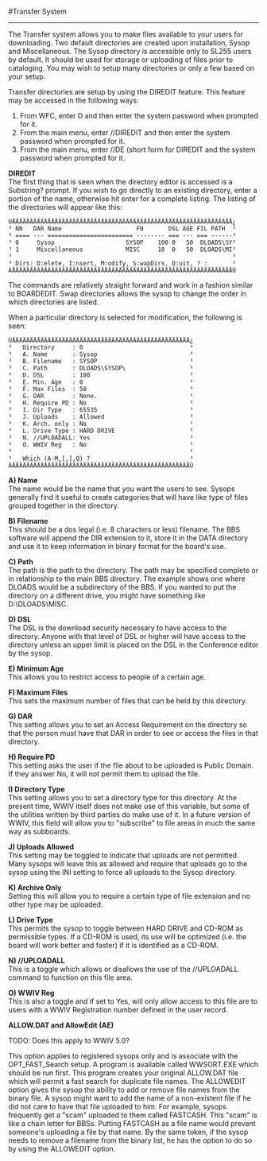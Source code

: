 #Transfer System
***

The Transfer system allows you to make files available to your users for downloading.  Two default directories are created upon installation, Sysop and Miscellaneous.  The Sysop directory is accessible only to SL255 users by default.   It should be used for storage or uploading of files prior to cataloging.  You may wish to setup many directories or only a few based on your setup.

Transfer directories are setup by using the DIREDIT feature. This feature may be accessed in the following ways:

1. From WFC, enter D and then enter the system password when prompted for it.
2. From the main menu, enter //DIREDIT and then enter the system password when prompted for it.
3. From the main menu, enter //DE (short form for DIREDIT and the system password when prompted for it.


**DIREDIT**  
The first thing that is seen when the
directory editor is accessed is a Substring? prompt.
If you wish to go directly to an existing directory, enter a
portion of the name, otherwise hit enter for a complete
listing.  The listing of the directories will appear like this:
```
ÚÄÄÄÄÄÄÄÄÄÄÄÄÄÄÄÄÄÄÄÄÄÄÄÄÄÄÄÄÄÄÄÄÄÄÄÄÄÄÄÄÄÄÄÄÄÄÄÄÄÄÄÄÄÄÄÄÄÄÄÄÄÄ¿
³ NN   DAR Name                     FN       DSL AGE FIL PATH  ³
³ ==== --- ======================== -------- === --- === ------³
³ 0     Sysop                    SYSOP    100 0   50  DLOADS\SY³
³ 1     Miscellaneous            MISC     10  0   50  DLOADS\MI³
³                                                              ³
³ Dirs: D:elete, I:nsert, M:odify, S:wapDirs, Q:uit, ? :       ³
ÀÄÄÄÄÄÄÄÄÄÄÄÄÄÄÄÄÄÄÄÄÄÄÄÄÄÄÄÄÄÄÄÄÄÄÄÄÄÄÄÄÄÄÄÄÄÄÄÄÄÄÄÄÄÄÄÄÄÄÄÄÄÄÙ
```

The commands are relatively straight forward and work in a
fashion similar to BOARDEDIT.  Swap directories allows the sysop
to change the order in which  directories are listed.

When a particular directory is selected for modification, the
following is seen:
```
ÚÄÄÄÄÄÄÄÄÄÄÄÄÄÄÄÄÄÄÄÄÄÄÄÄÄÄÄÄÄÄÄÄÄÄÄÄÄÄÄÄÄÄÄÄÄÄÄÄÄÄ¿
³   Directory     : 0                              ³
³   A. Name       : Sysop                          ³
³   B. Filename   : SYSOP                          ³
³   C. Path       : DLOADS\SYSOP\                  ³
³   D. DSL        : 100                            ³
³   E. Min. Age   : 0                              ³
³   F. Max Files  : 50                             ³
³   G. DAR        : None.                          ³
³   H. Require PD : No                             ³
³   I. Dir Type   : 65535                          ³
³   J. Uploads    : Allowed                        ³
³   K. Arch. only : No                             ³
³   L. Drive Type : HARD DRIVE                     ³
³   N. //UPLOADALL: Yes                            ³
³   O. WWIV Reg   : No                             ³
³                                                  ³
³   Which (A-M,[,],Q) ?                            ³
ÀÄÄÄÄÄÄÄÄÄÄÄÄÄÄÄÄÄÄÄÄÄÄÄÄÄÄÄÄÄÄÄÄÄÄÄÄÄÄÄÄÄÄÄÄÄÄÄÄÄÄÙ
```

**A) Name**  
The name would be the name that you want the users to
see.  Sysops generally find it useful to create categories that
will have like type of files grouped together in the directory.

**B) Filename**  
This should be a dos legal (i.e. 8 characters or
less) filename.  The BBS software will append the DIR extension
to it, store it in the DATA directory and use it to keep
information in binary format for the board's use.

**C) Path**  
The path is the path to the directory.  The path may
be specified complete or in relationship to the main BBS
directory.  The example shows one where DLOADS would be a
subdirectory of the BBS.  If you wanted to put the directory on
a different drive, you might have something like D:\DLOADS\MISC.

**D) DSL**  
The DSL is the download security necessary to have
access to the directory.  Anyone with that level of DSL or
higher will have access to the directory unless an upper limit
is placed on the DSL in the Conference editor by the sysop.

**E) Minimum Age**  
This allows you to restrict access to people of a certain age.

**F) Maximum Files**   
This sets the maximum number of files that can be held by this directory.

**G)  DAR**  
This setting allows you to set an Access Requirement
on the directory so that the person must have that DAR in order
to see or access the files in that directory.

**H) Require PD**  
This setting asks the user if the file about to
be uploaded is Public Domain.  If they answer No, it will not
permit them to upload the file.

**I) Directory Type**  
This setting allows you to set a directory
type for this directory.  At the present time, WWIV itself does
not make use of this variable, but some of the utilities written
by third parties do make use of it.  In a future version of
WWIV, this field will allow you to "subscribe" to file areas in
much the same way as subboards.

**J)  Uploads Allowed**  
This setting may be toggled to indicate
that uploads are not permitted.  Many sysops will leave this as
allowed and require that uploads go to the sysop using the INI
setting to force all uploads to the Sysop directory.

**K) Archive Only**  
Setting this will allow you to require a
certain type of file extension and no other type may be
uploaded.

**L)  Drive Type**  
This permits the sysop to toggle between HARD
DRIVE and CD-ROM as permissible types.  If a CD-ROM is used, its
use will be optimized (i.e. the board will work better and
faster) if it is identified as a CD-ROM.

**N) //UPLOADALL**  
This is a toggle which allows or disallows the use of the //UPLOADALL command to function on this file area.

**O)  WWIV Reg**  
This is also a toggle and if set to Yes, will only allow access to this file are to users with a WWIV Registration number defined in the user record.

**ALLOW.DAT and AllowEdit (AE)**  

TODO: Does this apply to WWIV 5.0?

This option applies to registered sysops only and is associate with the OPT_FAST_Search
setup.  A program is available called WWSORT.EXE which should be
run first.  This program creates your original ALLOW.DAT file
which will permit a fast search for duplicate file names.  The
ALLOWEDIT option gives the sysop the ability to add or remove
file names from the binary file.  A sysop might want to add the
name of a non-existent file if he did not care to have that file
uploaded to him.  For example, sysops frequently get a "scam"
uploaded to them called FASTCASH. This "scam" is like a chain
letter for BBSs. Putting FASTCASH as a file name would prevent
someone's uploading a file by that name.  By the same token, if
the sysop needs to remove a filename from the binary list, he
has the option to do so by using the ALLOWEDIT option.
